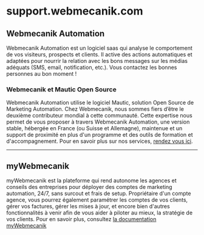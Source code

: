 support.webmecanik.com
=======
## Webmecanik Automation ##

Webmecanik Automation est un logiciel saas qui analyse le comportement de vos visiteurs, prospects et clients. Il active des actions automatiques et adaptées pour nourrir la relation avec les bons messages sur les médias adéquats (SMS, email, notification, etc.).
Vous contactez les bonnes personnes au bon moment !

### Webmecanik et Mautic Open Source ###
Webmecanik Automation utilise le logiciel Mautic, solution Open Source de Marketing Automation.
Chez Webmecanik, nous sommes fiers d’être le deuxième contributeur mondial à cette communauté. Cette expertise nous permet de vous proposer à travers Webmecanik Automation, une version stable, hébergée en France (ou Suisse et Allemagne), maintenue et un support de proximité en plus d'un programme et des outils de formation et d'accompagnement.
Pour en savoir plus sur nos services, [rendez vous ici](http://www.webmecanik.com/fr/services/).

---

## myWebmecanik ##

myWebmecanik est la plateforme qui rend autonome les agences et conseils des entreprises pour déployer des comptes de marketing automation, 24/7, sans surcout et frais de setup.
Propriétaire d'un compte agence, vous pourrez également paramétrer les comptes de vos clients, gérer vos factures, gérer les mises à jour, et encore bien d'autres fonctionnalités à venir afin de vous aider à piloter au mieux, la stratégie de vos clients.
Pour en savoir plus, consultez [la documentation myWebmecanik](/mywebmecanik/README.md)
